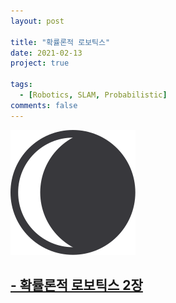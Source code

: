 ```yaml
---
layout: post

title: "확률론적 로보틱스"
date: 2021-02-13
project: true

tags:
  - [Robotics, SLAM, Probabilistic]
comments: false
---
```


<img src="../assets/img/logo.png">

## [- 확률론적 로보틱스 2장](#2021-02-13-probabilistic-robotics-2.md)